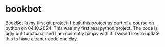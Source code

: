 # bookbot
BookBot is my first git project!
I built this project as part of a course on python on 04.10.2024. 
This was my first real python project.
The code is ugly but functional and I am currently happy with it.
I would like to update this to have cleaner code one day. 